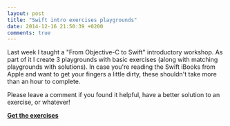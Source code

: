 ```yaml
---
layout: post
title: "Swift intro exercises playgrounds"
date: 2014-12-16 21:50:39 +0200
comments: true
---
```


Last week I taught a "From Objective-C to Swift" introductory workshop. As part of it I create 3 playgrounds with basic exercises (along with matching playgrounds with solutions). In case you're reading the Swift iBooks from Apple and want to get your fingers a little dirty, these shouldn't take more than an hour to complete.

Please leave a comment if you found it helpful, have a better solution to an exercise, or whatever!

[**Get the exercises**](/assets/swift-exercises.zip)
